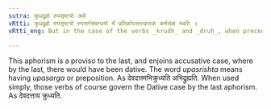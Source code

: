 ```yaml
---
sutra: क्रुधद्रुहो रुपसृष्टयोः कर्म
vRtti: क्रुधद्रुहो रुपसृष्टयो रुपसर्गसंबन्धयो र्यं प्रतिकोपस्तत्कारकं कर्मसंज्ञं भवति ॥
vRtti_eng: But in the case of the verbs _krudh_ and _druh_, when preceded by prepositions, the person against whom the feeling of anger &c., is directed is called _karma_ _karaka_ or object.

---
```

This aphorism is a proviso to the last, and enjoins accusative case, where by the last, there would have been dative. The word _upasrishta_ means having _upasarga_ or preposition. As देवदत्तमभिक्रुध्यति अभिद्रुह्यति. When used simply, those verbs of course govern the Dative case by the last aphorism. As देवदत्ताय क्रुध्यति.